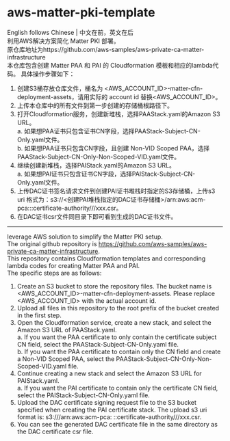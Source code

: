 # aws-matter-pki-template
English follows Chinese | 中文在前，英文在后  
利用AWS解决方案简化 Matter PKI 部署。  
原仓库地址为https://github.com/aws-samples/aws-private-ca-matter-infrastructure  
本仓库包含创建 Matter PAA 和 PAI 的 Cloudformation 模板和相应的lambda代码。 
具体操作步骤如下：
1. 创建S3桶存放仓库文件，桶名为 <AWS_ACCOUNT_ID>-matter-cfn-deployment-assets，请用实际的 account id 替换<AWS_ACCOUNT_ID>。
2. 上传本仓库中的所有文件到第一步创建的存储桶根路径下。
3. 打开Cloudformation服务，创建新堆栈，选择PAAStack.yaml的Amazon S3 URL。  
   a. 如果想PAA证书只包含证书CN字段，选择PAAStack-Subject-CN-Only.yaml文件。  
   b. 如果想PAA证书只包含CN字段，且创建 Non-VID Scoped PAA，选择PAAStack-Subject-CN-Only-Non-Scoped-VID.yaml文件。
4. 继续创建新堆栈，选择PAIStack.yaml的Amazon S3 URL。  
   a. 如果想PAI证书只包含证书CN字段，选择PAIStack-Subject-CN-Only.yaml文件。
5. 上传DAC证书签名请求文件到创建PAI证书堆栈时指定的S3存储桶，上传s3 uri 格式为：s3://<创建PAI堆栈指定的DAC证书存储桶>/arn:aws:acm-pca:<region>:<account>:certificate-authority/<PAI UUID>/<PID>/xxx.csr。
6. 在DAC证书csr文件同目录下即可看到生成的DAC证书文件。


---
leverage AWS solution to simplify the Matter PKI setup.  
The original github repository is https://github.com/aws-samples/aws-private-ca-matter-infrastructure.  
This repository contains Cloudformation templates and corresponding lambda codes for creating Matter PAA and PAI.  
The specific steps are as follows:
1. Create an S3 bucket to store the repository files. The bucket name is <AWS_ACCOUNT_ID>-matter-cfn-deployment-assets. Please replace <AWS_ACCOUNT_ID> with the actual account id.
2. Upload all files in this repository to the root prefix of the bucket created in the first step.
3. Open the Cloudformation service, create a new stack, and select the Amazon S3 URL of PAAStack.yaml.  
    a. If you want the PAA certificate to only contain the certificate subject CN field, select the PAAStack-Subject-CN-Only.yaml file.  
    b. If you want the PAA certificate to contain only the CN field and create a Non-VID Scoped PAA, select the PAAStack-Subject-CN-Only-Non-Scoped-VID.yaml file.
4. Continue creating a new stack and select the Amazon S3 URL for PAIStack.yaml.  
    a. If you want the PAI certificate to contain only the certificate CN field, select the PAIStack-Subject-CN-Only.yaml file.
5. Upload the DAC certificate signing request file to the S3 bucket specified when creating the PAI certificate stack. The upload s3 uri format is: s3://<DAC certificate bucket specified when creating the PAI stack>/arn:aws:acm-pca: <region>:<account>:certificate-authority/<PAI UUID>/<PID>/xxx.csr.
6. You can see the generated DAC certificate file in the same directory as the DAC certificate csr file.
